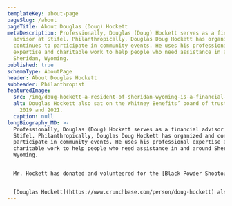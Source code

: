 ```yaml
---
templateKey: about-page
pageSlug: /about
pageTitle: About Douglas (Doug) Hockett
metaDescription: Professionally, Douglas (Doug) Hockett serves as a financial
  advisor at Stifel. Philanthropically, Douglas Doug Hockett has organized and
  continues to participate in community events. He uses his professional
  expertise and charitable work to help people who need assistance in and around
  Sheridan, Wyoming.
published: true
schemaType: AboutPage
header: About Douglas Hockett
subheader: Philanthropist
featuredImage:
  src: /img/doug-hockett-a-resident-of-sheridan-wyoming-is-a-financial-advisor-with-over-two-decades-of-experience.-in-october-2021-douglas-hockett-..jpeg
  alt: Douglas Hockett also sat on the Whitney Benefits’ board of trustees between
    2019 and 2021.
  caption: null
longBiography_MD: >-
  Professionally, Douglas (Doug) Hockett serves as a financial advisor at
  Stifel. Philanthropically, Douglas Doug Hockett has organized and continues to
  participate in community events. He uses his professional expertise and
  charitable work to help people who need assistance in and around Sheridan,
  Wyoming. 


  Mr. Hockett has donated and volunteered for the [Black Powder Shootout](https://blackpowdershootout.com/), a three-day golf tournament hosted at the Powder Horn Golf Club. Held between 2011 and 2021, it utilized a two-person format, with each team completing nine holes across five matches. As a member of the organization’s board of directors, and as the tournament chairman for three years, Douglas Hockett oversaw the distribution of donations collected from entry fees, to local nonprofits serving children struggling with food insecurity. 


  [Douglas Hockett](https://www.crunchbase.com/person/doug-hockett) also sat on the Whitney Benefits’ board of trustees between 2019 and 2021. Created to fulfill the will of Edward A. Whitney, the group provides loans to recent high school, college, or trade or vocational school graduates. Douglas Hockett applied his knowledge as a financial advisor to help the organization and the finance committee maintain and well balanced and diversified portfolio.
---
```

